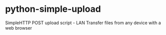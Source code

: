 # python-simple-upload
SimpleHTTP POST upload script - LAN Transfer files from any device with a web browser
